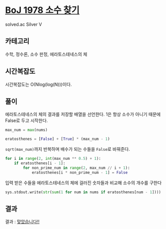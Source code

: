 # [BoJ 1978 소수 찾기](https://www.acmicpc.net/problem/1978)

solved.ac Silver V

## 카테고리

수학, 정수론, 소수 판정, 에라토스테네스의 체

## 시간복잡도

시간복잡도는 O(Nlog(log(N)))이다.

## 풀이

에라토스테네스의 체의 결과를 저장할 배열을 선언한다. 1은 항상 소수가 아니기 때문에 False로 두고 시작한다.

```python
max_num = max(nums)

eratosthenes = [False] + [True] * (max_num - 1)
```

``sqrt(max_num)``까지 반복하며 배수가 되는 수들을 ``False``로 바꿔준다.

```python
for i in range(2, int(max_num ** 0.5) + 1):
    if eratosthenes[i - 1]:
        for non_prime_num in range(2, max_num // i + 1):
            eratosthenes[i * non_prime_num - 1] = False
```

입력 받은 수들을 에라토스테네스의 체에 걸러진 숫자들과 비교해 소수의 개수를 구한다

```python
sys.stdout.write(str(sum(1 for num in nums if eratosthenes[num - 1])))
```

## 결과

결과 : [맞았습니다!!](http://boj.kr/d6854dcc483d487398d4be75a63d2543)